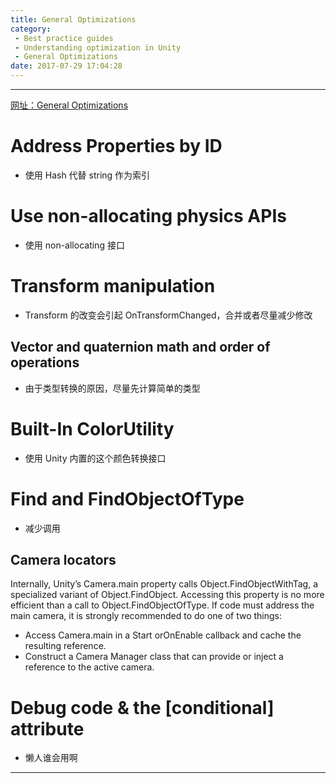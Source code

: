 ```yaml
---
title: General Optimizations
category:
 - Best practice guides
 - Understanding optimization in Unity
 - General Optimizations
date: 2017-07-29 17:04:28
---
```


___

[网址：General Optimizations](https://docs.unity3d.com/Manual/BestPracticeUnderstandingPerformanceInUnity7.html)

# Address Properties by ID
- 使用 Hash 代替 string 作为索引

# Use non-allocating physics APIs
- 使用 non-allocating 接口

# Transform manipulation
- Transform 的改变会引起 OnTransformChanged，合并或者尽量减少修改

## Vector and quaternion math and order of operations
- 由于类型转换的原因，尽量先计算简单的类型

# Built-In ColorUtility
- 使用 Unity 内置的这个颜色转换接口

# Find and FindObjectOfType
- 减少调用

## Camera locators
Internally, Unity’s Camera.main property calls Object.FindObjectWithTag, a specialized variant of Object.FindObject. Accessing this property is no more efficient than a call to Object.FindObjectOfType. If code must address the main camera, it is strongly recommended to do one of two things:
- Access Camera.main in a Start orOnEnable callback and cache the resulting reference.
- Construct a Camera Manager class that can provide or inject a reference to the active camera.

# Debug code & the [conditional] attribute
- 懒人谁会用啊

___